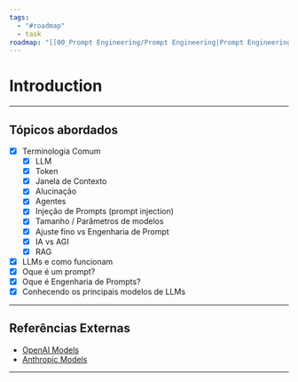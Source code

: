 ```yaml
---
tags:
  - "#roadmap"
  - task
roadmap: "[[00_Prompt Engineering/Prompt Engineering|Prompt Engineering]]"
---
```

# Introduction

---
## Tópicos abordados

- [x] Terminologia Comum
	- [x] LLM
	- [x] Token
	- [x] Janela de Contexto
	- [x] Alucinação
	- [x] Agentes
	- [x] Injeção de Prompts (prompt injection)
	- [x] Tamanho / Parâmetros de modelos
	- [x] Ajuste fino vs Engenharia de Prompt
	- [x] IA vs AGI
	- [x] RAG
- [x] LLMs e como funcionam
- [x] Oque é um prompt?
- [x] Oque é Engenharia de Prompts?
- [x] Conhecendo os principais modelos de LLMs

---

## Referências Externas
- [OpenAI Models](platform.openai.com/docs/models)
- [Anthropic Models](https://docs.anthropic.com/en/docs/about-claude/models/overview)

---
